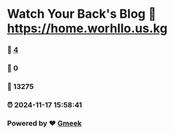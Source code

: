 # Watch Your Back's Blog :link: https://home.worhllo.us.kg 
### :page_facing_up: [4](https://home.worhllo.us.kg/tag.html) 
### :speech_balloon: 0 
### :hibiscus: 13275 
### :alarm_clock: 2024-11-17 15:58:41 
### Powered by :heart: [Gmeek](https://github.com/Meekdai/Gmeek)
